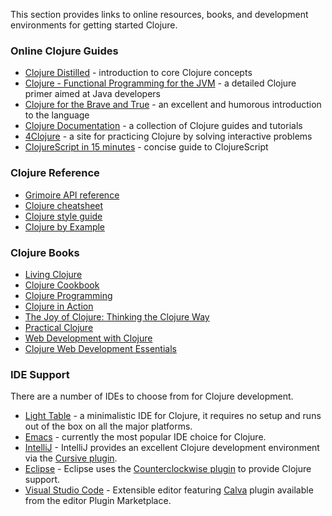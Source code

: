 This section provides links to online resources, books, and development environments for getting started Clojure.

### Online Clojure Guides

* [Clojure Distilled](http://yogthos.github.io/ClojureDistilled.html) - introduction to core Clojure concepts
* [Clojure - Functional Programming for the JVM](http://java.ociweb.com/mark/clojure/article.html) - a detailed Clojure primer aimed at Java developers
* [Clojure for the Brave and True](http://www.braveclojure.com/) - an excellent and humorous introduction to the language
* [Clojure Documentation](http://clojure-doc.org/) - a collection of Clojure guides and tutorials
* [4Clojure](http://www.4clojure.com/) - a site for practicing Clojure by solving interactive problems
* [ClojureScript in 15 minutes](https://github.com/shaunlebron/ClojureScript-Syntax-in-15-minutes) - concise guide to ClojureScript

### Clojure Reference

* [Grimoire API reference](http://conj.io/)
* [Clojure cheatsheet](http://clojure.org/cheatsheet)
* [Clojure style guide](https://github.com/bbatsov/clojure-style-guide)
* [Clojure by Example](https://kimh.github.io/clojure-by-example/)

### Clojure Books

* [Living Clojure](http://shop.oreilly.com/product/0636920034292.do)
* [Clojure Cookbook](http://clojure-cookbook.com/)
* [Clojure Programming](http://www.clojurebook.com/)
* [Clojure in Action](http://www.amazon.com/Clojure-Action-Amit-Rathore/dp/1935182595/)
* [The Joy of Clojure: Thinking the Clojure Way](http://www.amazon.com/The-Joy-Clojure-Thinking-Way/dp/1935182641/ref=pd_bxgy_b_img_y)
* [Practical Clojure](http://www.apress.com/9781430272311)
* [Web Development with Clojure](https://pragprog.com/book/dswdcloj2/web-development-with-clojure-second-edition)
* [Clojure Web Development Essentials](https://www.packtpub.com/application-development/clojure-web-development-essentials)


### IDE Support

There are a number of IDEs to choose from for Clojure development.

* [Light Table](http://www.lighttable.com/) - a minimalistic IDE for Clojure, it requires no setup and runs out of the box on all the major platforms.
* [Emacs](http://clojure-doc.org/articles/tutorials/emacs.html) - currently the most popular IDE choice for Clojure.
* [IntelliJ](http://www.jetbrains.com/idea/download/) - IntelliJ provides an excellent Clojure development environment via the [Cursive plugin](http://cursiveclojure.com/).
* [Eclipse](http://www.eclipse.org/downloads/) - Eclipse uses the [Counterclockwise plugin](http://doc.ccw-ide.org/) to provide Clojure support.
* [Visual Studio Code](https://code.visualstudio.com/) - Extensible editor featuring [Calva](https://github.com/BetterThanTomorrow/calva) plugin available from the editor Plugin Marketplace.
